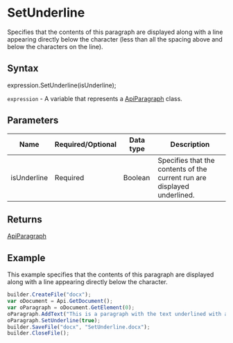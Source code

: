 # SetUnderline

Specifies that the contents of this paragraph are displayed along with a line appearing directly below the character (less than all the spacing above and below the characters on the line).

## Syntax

expression.SetUnderline(isUnderline);

`expression` - A variable that represents a [ApiParagraph](../ApiParagraph.md) class.

## Parameters

| **Name** | **Required/Optional** | **Data type** | **Description** |
| ------------- | ------------- | ------------- | ------------- |
| isUnderline | Required | Boolean | Specifies that the contents of the current run are displayed underlined. |

## Returns

[ApiParagraph](../ApiParagraph.md)

## Example

This example specifies that the contents of this paragraph are displayed along with a line appearing directly below the character.

```javascript
builder.CreateFile("docx");
var oDocument = Api.GetDocument();
var oParagraph = oDocument.GetElement(0);
oParagraph.AddText("This is a paragraph with the text underlined with a single line.");
oParagraph.SetUnderline(true);
builder.SaveFile("docx", "SetUnderline.docx");
builder.CloseFile();
```